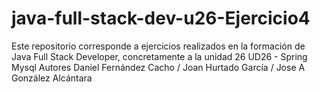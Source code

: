 # java-full-stack-dev-u26-Ejercicio4
Este repositorio corresponde a ejercicios realizados en la formación de Java Full Stack Developer, concretamente a la unidad 26 UD26 - Spring Mysql Autores Daniel Fernández Cacho / Joan Hurtado García / Jose A González Alcántara
